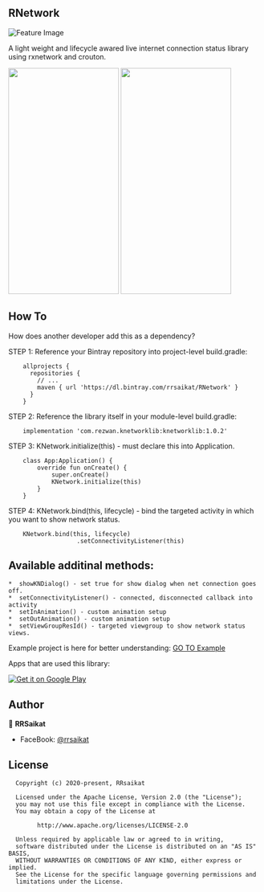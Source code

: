 ## RNetwork 
![Feature Image](https://repository-images.githubusercontent.com/250891537/077fef00-7d4d-11ea-9cd5-898435e61d2e)

A light weight and lifecycle awared live internet connection status library using rxnetwork and crouton.

<p align="start">
  <img src="https://github.com/rrsaikat/RNetwork/blob/master/app/top.gif" height="450" width="220"/>
  <img src="https://github.com/rrsaikat/RNetwork/blob/master/app/bottom.gif" height="450" width="220"/>
</p>


How To
-----------------
How does another developer add this as a dependency?

STEP 1:  Reference your Bintray repository into project-level build.gradle:    

        allprojects {
          repositories {
            // ...
            maven { url 'https://dl.bintray.com/rrsaikat/RNetwork' }
          }
        }
        
STEP 2: Reference the library itself in your module-level build.gradle:      

        implementation 'com.rezwan.knetworklib:knetworklib:1.0.2'

STEP 3: KNetwork.initialize(this) - must declare this into Application.

        class App:Application() {
            override fun onCreate() {
                super.onCreate()
                KNetwork.initialize(this)
            }
        }


STEP 4: KNetwork.bind(this, lifecycle) - bind the targeted activity in which you want to show network status.

        KNetwork.bind(this, lifecycle)
                       .setConnectivityListener(this)
                      
                      
Available additinal methods:
-----------------

    *  showKNDialog() - set true for show dialog when net connection goes off.
    *  setConnectivityListener() - connected, disconnected callback into activity
    *  setInAnimation() - custom animation setup
    *  setOutAnimation() - custom animation setup
    *  setViewGroupResId() - targeted viewgroup to show network status views.

Example project is here for better understanding: 
[GO TO Example](https://github.com/rrsaikat/RNetwork/blob/master/app/src/main/java/com/rezwan/example/MainActivity.kt)
        
Apps that are used this library:

[![Get it on Google Play](https://play.google.com/intl/en_us/badges/images/badge_new.png)](https://play.google.com/store/apps/details?id=com.rezwan.routeradmin.wifisetup)

## Author

👤 **RRSaikat**

- FaceBook: [@rrsaikat](https://www.facebook.com/engr.rezwan)


License
-----------------

      Copyright (c) 2020-present, RRsaikat

      Licensed under the Apache License, Version 2.0 (the "License");
      you may not use this file except in compliance with the License.
      You may obtain a copy of the License at

            http://www.apache.org/licenses/LICENSE-2.0

      Unless required by applicable law or agreed to in writing,
      software distributed under the License is distributed on an "AS IS" BASIS,
      WITHOUT WARRANTIES OR CONDITIONS OF ANY KIND, either express or implied.
      See the License for the specific language governing permissions and
      limitations under the License.
